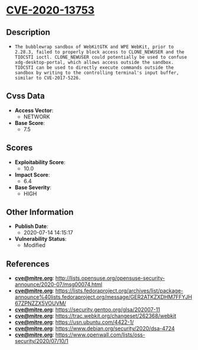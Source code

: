 
# [CVE-2020-13753](https://cve.mitre.org/cgi-bin/cvename.cgi?name=CVE-2020-13753)

## Description

- `The bubblewrap sandbox of WebKitGTK and WPE WebKit, prior to 2.28.3, failed to properly block access to CLONE_NEWUSER and the TIOCSTI ioctl. CLONE_NEWUSER could potentially be used to confuse xdg-desktop-portal, which allows access outside the sandbox. TIOCSTI can be used to directly execute commands outside the sandbox by writing to the controlling terminal's input buffer, similar to CVE-2017-5226.`

## Cvss Data

- **Access Vector**:
  - NETWORK
- **Base Score**:
  - 7.5

## Scores

- **Exploitability Score**:
  - 10.0
- **Impact Score**:
  - 6.4
- **Base Severity**:
  - HIGH

## Other Information

- **Publish Date**:
  - 2020-07-14 14:15:17
- **Vulnerability Status**:
  - Modified

## References

- **cve@mitre.org**: http://lists.opensuse.org/opensuse-security-announce/2020-07/msg00074.html
- **cve@mitre.org**: https://lists.fedoraproject.org/archives/list/package-announce%40lists.fedoraproject.org/message/GER2ATKZXDHM7FFYJH67ZPNZZX5VOUVM/
- **cve@mitre.org**: https://security.gentoo.org/glsa/202007-11
- **cve@mitre.org**: https://trac.webkit.org/changeset/262368/webkit
- **cve@mitre.org**: https://usn.ubuntu.com/4422-1/
- **cve@mitre.org**: https://www.debian.org/security/2020/dsa-4724
- **cve@mitre.org**: https://www.openwall.com/lists/oss-security/2020/07/10/1
